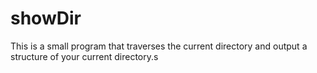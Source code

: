 # showDir
This is a small program that traverses the current directory and output a structure of your current directory.s